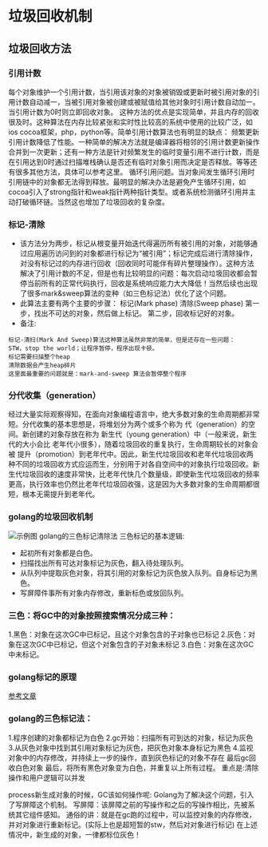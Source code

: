 # 垃圾回收机制

## 垃圾回收方法

### 引用计数
每个对象维护一个引用计数，当引用该对象的对象被销毁或更新时被引用对象的引用计数自动减一，当被引用对象被创建或被赋值给其他对象时引用计数自动加一。当引用计数为0时则立即回收对象。
这种方法的优点是实现简单，并且内存的回收很及时。这种算法在内存比较紧张和实时性比较高的系统中使用的比较广泛，如ios cocoa框架，php，python等。简单引用计数算法也有明显的缺点：
频繁更新引用计数降低了性能。一种简单的解决方法就是编译器将相邻的引用计数更新操作合并到一次更新；还有一种方法是针对频繁发生的临时变量引用不进行计数，而是在引用达到0时通过扫描堆栈确认是否还有临时对象引用而决定是否释放。等等还有很多其他方法，具体可以参考这里。
循环引用问题。当对象间发生循环引用时引用链中的对象都无法得到释放。最明显的解决办法是避免产生循环引用，如cocoa引入了strong指针和weak指针两种指针类型。或者系统检测循环引用并主动打破循环链。当然这也增加了垃圾回收的复杂度。

### 标记-清除
* 该方法分为两步，标记从根变量开始迭代得遍历所有被引用的对象，对能够通过应用遍历访问到的对象都进行标记为“被引用”；标记完成后进行清除操作，对没有标记过的内存进行回收（回收同时可能伴有碎片整理操作）。这种方法解决了引用计数的不足，但是也有比较明显的问题：每次启动垃圾回收都会暂停当前所有的正常代码执行，回收是系统响应能力大大降低！当然后续也出现了很多mark&sweep算法的变种（如三色标记法）优化了这个问题。
* 此算法主要有两个主要的步骤：
    标记(Mark phase)
    清除(Sweep phase)
    第一步，找出不可达的对象，然后做上标记。
    第二步，回收标记好的对象。
* 备注:
```
标记-清扫(Mark And Sweep)算法这种算法虽然非常的简单，但是还存在一些问题：
STW，stop the world；让程序暂停，程序出现卡顿。
标记需要扫描整个heap
清除数据会产生heap碎片
这里面最重要的问题就是：mark-and-sweep 算法会暂停整个程序
```

### 分代收集（generation）
经过大量实际观察得知，在面向对象编程语言中，绝大多数对象的生命周期都非常短。分代收集的基本思想是，将堆划分为两个或多个称为 代（generation）的空间。新创建的对象存放在称为 新生代（young generation）中（一般来说，新生代的大小会比 老年代小很多），随着垃圾回收的重复执行，生命周期较长的对象会被 提升（promotion）到老年代中。因此，新生代垃圾回收和老年代垃圾回收两种不同的垃圾回收方式应运而生，分别用于对各自空间中的对象执行垃圾回收。新生代垃圾回收的速度非常快，比老年代快几个数量级，即使新生代垃圾回收的频率更高，执行效率也仍然比老年代垃圾回收强，这是因为大多数对象的生命周期都很短，根本无需提升到老年代。

### golang的垃圾回收机制
![示例图](https://github.com/zhangchao1/learnNotes/blob/master/assets/go/20160816013851168.jpg)
golang的三色标记清除法
三色标记的基本逻辑: 
* 起初所有对象都是白色。 
* 扫描找出所有可达对象标记为灰色，翻入待处理队列。 
* 从队列中提取灰色对象，将其引用的对象标记为灰色放入队列。自身标记为黑色。 
* 写屏障件事所有对象内存修改，重新标色或放回队列。

### 三色：将GC中的对象按照搜索情况分成三种：
1.黑色：对象在这次GC中已标记，且这个对象包含的子对象也已标记
2.灰色：对象在这次GC中已标记，但这个对象包含的子对象未标记
3.白色：对象在这次GC中未标记。

### golang标记的原理
[参考文章](https://i6448038.github.io/2019/03/04/golang-garbage-collector/)

### golang的三色标记法：
1.程序创建的对象都标记为白色
2.gc开始：扫描所有可到达的对象，标记为灰色
3.从灰色对象中找到其引用对象标记为灰色，把灰色对象本身标记为黑色
4.监视对象中的内存修改，并持续上一步的操作，直到灰色标记的对象不存在
最后gc回收白色对象
最后，将所有黑色对象变为白色，并重复以上所有过程。
重点是:清除操作和用户逻辑可以并发

process新生成对象的时候，GC该如何操作呢:
Golang为了解决这个问题，引入了写屏障这个机制。
写屏障：该屏障之前的写操作和之后的写操作相比，先被系统其它组件感知。
通俗的讲：就是在gc跑的过程中，可以监控对象的内存修改，并对对象进行重新标记。(实际上也是超短暂的stw，然后对对象进行标记)
在上述情况中，新生成的对象，一律都标位灰色！

